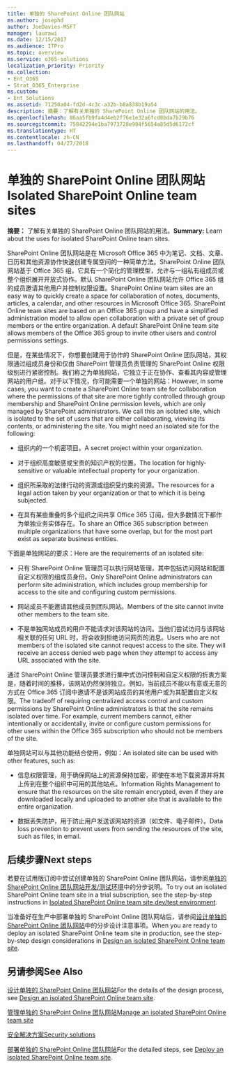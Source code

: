 ```yaml
---
title: 单独的 SharePoint Online 团队网站
ms.author: josephd
author: JoeDavies-MSFT
manager: laurawi
ms.date: 12/15/2017
ms.audience: ITPro
ms.topic: overview
ms.service: o365-solutions
localization_priority: Priority
ms.collection:
- Ent_O365
- Strat_O365_Enterprise
ms.custom:
- Ent_Solutions
ms.assetid: 71250a04-fd2d-4c3c-a32b-b8a838b19a54
description: 摘要：了解有关单独的 SharePoint Online 团队网站的用法。
ms.openlocfilehash: 86aa5fb9fa4d4eb2f76e1e32a6fcd8bda7b29b76
ms.sourcegitcommit: 75842294e1ba7973728e984f5654a85d5d6172cf
ms.translationtype: HT
ms.contentlocale: zh-CN
ms.lasthandoff: 04/27/2018
---
```

# <a name="isolated-sharepoint-online-team-sites"></a><span data-ttu-id="97e1b-103">单独的 SharePoint Online 团队网站</span><span class="sxs-lookup"><span data-stu-id="97e1b-103">Isolated SharePoint Online team sites</span></span>

 <span data-ttu-id="97e1b-104">**摘要：** 了解有关单独的 SharePoint Online 团队网站的用法。</span><span class="sxs-lookup"><span data-stu-id="97e1b-104">**Summary:** Learn about the uses for isolated SharePoint Online team sites.</span></span>
  
<span data-ttu-id="97e1b-p101">SharePoint Online 团队网站是在 Microsoft Office 365 中为笔记、文档、文章、日历和其他资源协作快速创建专属空间的一种简单方法。SharePoint Online 团队网站基于 Office 365 组，它具有一个简化的管理模型，允许与一组私有组成员或整个组织展开开放式协作。默认 SharePoint Online 团队网站允许 Office 365 组的成员邀请其他用户并控制权限设置。</span><span class="sxs-lookup"><span data-stu-id="97e1b-p101">SharePoint Online team sites are an easy way to quickly create a space for collaboration of notes, documents, articles, a calendar, and other resources in Microsoft Office 365. SharePoint Online team sites are based on an Office 365 group and have a simplified administration model to allow open collaboration with a private set of group members or the entire organization. A default SharePoint Online team site allows members of the Office 365 group to invite other users and control permissions settings.</span></span>
  
<span data-ttu-id="97e1b-p102">但是，在某些情况下，你想要创建用于协作的 SharePoint Online 团队网站，其权限通过组成员身份和仅由 SharePoint 管理员负责管理的 SharePoint Online 权限级别进行紧密控制。我们称之为单独网站，它独立于正在协作、查看其内容或管理网站的用户组。对于以下情况，你可能需要一个单独的网站：</span><span class="sxs-lookup"><span data-stu-id="97e1b-p102">However, in some cases, you want to create a SharePoint Online team site for collaboration where the permissions of that site are more tightly controlled through group membership and SharePoint Online permission levels, which are only managed by SharePoint administrators. We call this an isolated site, which is isolated to the set of users that are either collaborating, viewing its contents, or administering the site. You might need an isolated site for the following:</span></span>
  
- <span data-ttu-id="97e1b-111">组织内的一个机密项目。</span><span class="sxs-lookup"><span data-stu-id="97e1b-111">A secret project within your organization.</span></span>
    
- <span data-ttu-id="97e1b-112">对于组织高度敏感或宝贵的知识产权的位置。</span><span class="sxs-lookup"><span data-stu-id="97e1b-112">The location for highly-sensitive or valuable intellectual property for your organization.</span></span>
    
- <span data-ttu-id="97e1b-113">组织所采取的法律行动的资源或组织受约束的资源。</span><span class="sxs-lookup"><span data-stu-id="97e1b-113">The resources for a legal action taken by your organization or that to which it is being subjected.</span></span>
    
- <span data-ttu-id="97e1b-114">在具有某些重叠的多个组织之间共享 Office 365 订阅，但大多数情况下都作为单独业务实体存在。</span><span class="sxs-lookup"><span data-stu-id="97e1b-114">To share an Office 365 subscription between multiple organizations that have some overlap, but for the most part exist as separate business entities.</span></span>
    
<span data-ttu-id="97e1b-115">下面是单独网站的要求：</span><span class="sxs-lookup"><span data-stu-id="97e1b-115">Here are the requirements of an isolated site:</span></span>
  
- <span data-ttu-id="97e1b-116">只有 SharePoint Online 管理员可以执行网站管理，其中包括访问网站和配置自定义权限的组成员身份。</span><span class="sxs-lookup"><span data-stu-id="97e1b-116">Only SharePoint Online administrators can perform site administration, which includes group membership for access to the site and configuring custom permissions.</span></span>
    
- <span data-ttu-id="97e1b-117">网站成员不能邀请其他成员到团队网站。</span><span class="sxs-lookup"><span data-stu-id="97e1b-117">Members of the site cannot invite other members to the team site.</span></span>
    
- <span data-ttu-id="97e1b-p103">不是单独网站成员的用户不能请求对该网站的访问。当他们尝试访问与该网站相关联的任何 URL 时，将会收到拒绝访问网页的消息。</span><span class="sxs-lookup"><span data-stu-id="97e1b-p103">Users who are not members of the isolated site cannot request access to the site. They will receive an access denied web page when they attempt to access any URL associated with the site.</span></span>
    
<span data-ttu-id="97e1b-p104">通过 SharePoint Online 管理员要求进行集中式访问控制和自定义权限的折衷方案是，随着时间的推移，该网站仍然保持独立。例如，当前成员不能以有意或无意的方式在 Office 365 订阅中邀请不是该网站成员的其他用户或为其配置自定义权限。</span><span class="sxs-lookup"><span data-stu-id="97e1b-p104">The tradeoff of requiring centralized access control and custom permissions by SharePoint Online administrators is that the site remains isolated over time. For example, current members cannot, either intentionally or accidentally, invite or configure custom permissions for other users within the Office 365 subscription who should not be members of the site.</span></span>
  
<span data-ttu-id="97e1b-122">单独网站可以与其他功能结合使用，例如：</span><span class="sxs-lookup"><span data-stu-id="97e1b-122">An isolated site can be used with other features, such as:</span></span>
  
- <span data-ttu-id="97e1b-123">信息权限管理，用于确保网站上的资源保持加密，即使在本地下载资源并将其上传到在整个组织中可用的其他站点。</span><span class="sxs-lookup"><span data-stu-id="97e1b-123">Information Rights Management to ensure that the resources on the site remain encrypted, even if they are downloaded locally and uploaded to another site that is available to the entire organization.</span></span>
    
- <span data-ttu-id="97e1b-124">数据丢失防护，用于防止用户发送该网站的资源（如文件、电子邮件）。</span><span class="sxs-lookup"><span data-stu-id="97e1b-124">Data loss prevention to prevent users from sending the resources of the site, such as files, in email.</span></span>
    
## <a name="next-steps"></a><span data-ttu-id="97e1b-125">后续步骤</span><span class="sxs-lookup"><span data-stu-id="97e1b-125">Next steps</span></span>

<span data-ttu-id="97e1b-126">若要在试用版订阅中尝试创建单独的 SharePoint Online 团队网站，请参阅[单独的 SharePoint Online 团队网站开发/测试环境](isolated-sharepoint-online-team-site-dev-test-environment.md)中的分步说明。</span><span class="sxs-lookup"><span data-stu-id="97e1b-126">To try out an isolated SharePoint Online team site in a trial subscription, see the step-by-step instructions in [Isolated SharePoint Online team site dev/test environment](isolated-sharepoint-online-team-site-dev-test-environment.md).</span></span>
  
<span data-ttu-id="97e1b-127">当准备好在生产中部署单独的 SharePoint Online 团队网站后，请参阅[设计单独的 SharePoint Online 团队网站](design-an-isolated-sharepoint-online-team-site.md)中的分步设计注意事项。</span><span class="sxs-lookup"><span data-stu-id="97e1b-127">When you are ready to deploy an isolated SharePoint Online team site in production, see the step-by-step design considerations in [Design an isolated SharePoint Online team site](design-an-isolated-sharepoint-online-team-site.md).</span></span>
  
## <a name="see-also"></a><span data-ttu-id="97e1b-128">另请参阅</span><span class="sxs-lookup"><span data-stu-id="97e1b-128">See Also</span></span>

<span data-ttu-id="97e1b-129">[设计单独的 SharePoint Online 团队网站](design-an-isolated-sharepoint-online-team-site.md)</span><span class="sxs-lookup"><span data-stu-id="97e1b-129">For the details of the design process, see [Design an isolated SharePoint Online team site](design-an-isolated-sharepoint-online-team-site.md).</span></span>
  
[<span data-ttu-id="97e1b-130">管理单独的 SharePoint Online 团队网站</span><span class="sxs-lookup"><span data-stu-id="97e1b-130">Manage an isolated SharePoint Online team site</span></span>](manage-an-isolated-sharepoint-online-team-site.md)
  
[<span data-ttu-id="97e1b-131">安全解决方案</span><span class="sxs-lookup"><span data-stu-id="97e1b-131">Security solutions</span></span>](security-solutions.md)

<span data-ttu-id="97e1b-132">[部署单独的 SharePoint Online 团队网站](deploy-an-isolated-sharepoint-online-team-site.md)</span><span class="sxs-lookup"><span data-stu-id="97e1b-132">For the detailed steps, see [Deploy an isolated SharePoint Online team site](deploy-an-isolated-sharepoint-online-team-site.md).</span></span>


